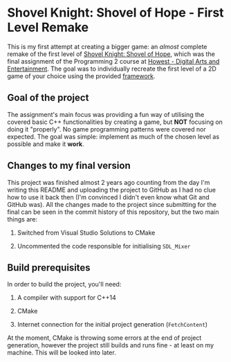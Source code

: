 # Shovel Knight: Shovel of Hope - First Level Remake

This is my first attempt at creating a bigger game: an *almost* complete remake of the first level of [Shovel Knight: Shovel of Hope](https://store.steampowered.com/app/589500/Shovel_Knight_Shovel_of_Hope/), which was the final assignment of the Programming 2 course at [Howest - Digital Arts and Entertainment](https://www.digitalartsandentertainment.be/). The goal was to individually recreate the first level of a 2D game of your choice using the provided [framework](https://github.com/samynk/GameDevEngine2).

## Goal of the project

The assignment's main focus was providing a fun way of utilising the covered basic C++ functionalities by creating a game, but **NOT** focusing on doing it "properly". No game programming patterns were covered nor expected. The goal was simple: implement as much of the chosen level as possible and make it **work**.

## Changes to my final version

This project was finished almost 2 years ago counting from the day I'm writing this README and uploading the project to GitHub as I had no clue how to use it back then (I'm convinced I didn't even know what Git and GitHub was). All the changes made to the project since submitting for the final can be seen in the commit history of this repository, but the two main things are:

1. Switched from Visual Studio Solutions to CMake

2. Uncommented the code responsible for initialising `SDL_Mixer`

## Build prerequisites

In order to build the project, you'll need:

1. A compiler with support for C++14

2. CMake

3. Internet connection for the initial project generation (`FetchContent`)

At the moment, CMake is throwing some errors at the end of project generation, however the project still builds and runs fine - at least on my machine. This will be looked into later.
